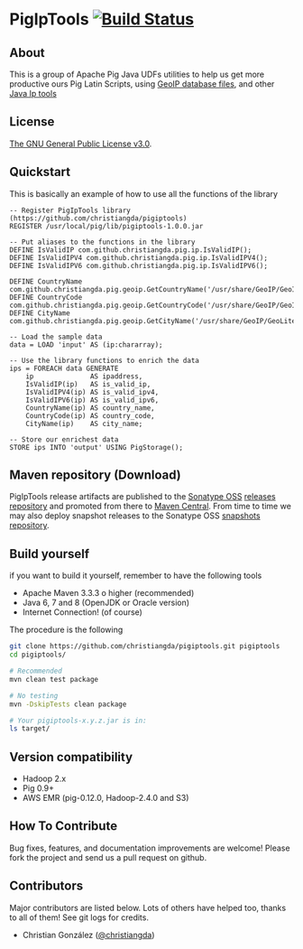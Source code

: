 # PigIpTools [![Build Status](https://travis-ci.org/christiangda/pigiptools.png)](https://travis-ci.org/christiangda/pigiptools)

## About
This is a group of Apache Pig Java UDFs utilities to help us get more productive ours Pig Latin Scripts, using [GeoIP database files](http://dev.maxmind.com/geoip/legacy/downloadable/), and other [Java Ip tools](http://docs.oracle.com/javase/7/docs/api/java/net/InetAddress.html)

## License
[The GNU General Public License v3.0](http://www.gnu.org/licenses/gpl-3.0.en.html).

## Quickstart
This is basically an example of how to use all the functions of the library
```PigLatin
-- Register PigIpTools library (https://github.com/christiangda/pigiptools)
REGISTER /usr/local/pig/lib/pigiptools-1.0.0.jar

-- Put aliases to the functions in the library
DEFINE IsValidIP com.github.christiangda.pig.ip.IsValidIP();
DEFINE IsValidIPV4 com.github.christiangda.pig.ip.IsValidIPV4();
DEFINE IsValidIPV6 com.github.christiangda.pig.ip.IsValidIPV6();

DEFINE CountryName com.github.christiangda.pig.geoip.GetCountryName('/usr/share/GeoIP/GeoIP.dat','/usr/share/GeoIP/GeoIPv6.dat');
DEFINE CountryCode com.github.christiangda.pig.geoip.GetCountryCode('/usr/share/GeoIP/GeoIP.dat','/usr/share/GeoIP/GeoIPv6.dat');
DEFINE CityName com.github.christiangda.pig.geoip.GetCityName('/usr/share/GeoIP/GeoLiteCity.dat','/usr/share/GeoIP/GeoLiteCityv6.dat');

-- Load the sample data
data = LOAD 'input' AS (ip:chararray);

-- Use the library functions to enrich the data
ips = FOREACH data GENERATE
    ip              AS ipaddress,
    IsValidIP(ip)   AS is_valid_ip,
    IsValidIPV4(ip) AS is_valid_ipv4,
    IsValidIPV6(ip) AS is_valid_ipv6,
    CountryName(ip) AS country_name,
    CountryCode(ip) AS country_code,
    CityName(ip)    AS city_name;

-- Store our enrichest data
STORE ips INTO 'output' USING PigStorage();
```

## Maven repository (Download)
PigIpTools release artifacts are published to the [Sonatype OSS](https://oss.sonatype.org/) [releases repository](https://oss.sonatype.org/service/local/staging/deploy/maven2) and promoted from there to [Maven Central](http://search.maven.org/).
From time to time we may also deploy snapshot releases to the Sonatype OSS [snapshots repository](https://oss.sonatype.org/content/repositories/snapshots).

## Build yourself
if you want to build it yourself, remember to have the following tools
- Apache Maven 3.3.3 o higher (recommended)
- Java 6, 7 and 8 (OpenJDK  or Oracle version)
- Internet Connection! (of course)

The procedure is the following
```bash
git clone https://github.com/christiangda/pigiptools.git pigiptools
cd pigiptools/

# Recommended
mvn clean test package

# No testing
mvn -DskipTests clean package

# Your pigiptools-x.y.z.jar is in:
ls target/
```

## Version compatibility
- Hadoop 2.x
- Pig 0.9+
- AWS EMR (pig-0.12.0, Hadoop-2.4.0 and S3)

## How To Contribute
Bug fixes, features, and documentation improvements are welcome! Please fork the project and send us a pull request on github.

## Contributors
Major contributors are listed below. Lots of others have helped too, thanks to all of them!
See git logs for credits.
- Christian González ([@christiangda](https://twitter.com/christiangda))
